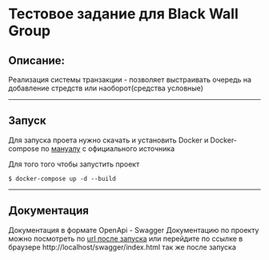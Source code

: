 # Тестовое задание для Black Wall Group
## Описание:
Реализация системы транзакции - позволяет выстраивать очередь на добавление стредств или наоборот(средства условные)

---

## Запуск
Для запуска проета нужно скачать и установить Docker и Docker-compose по [мануалу](https://docs.docker.com/desktop/) с официального источника

Для того того чтобы запустить проект
```
$ docker-compose up -d --build
```

---
## Документация
Документация в формате OpenApi - Swagger
Документацию по проекту можно посмотреть по [url после запуска](http://localhost/swagger/index.html) или перейдите по ссылке в браузере http://localhost/swagger/index.html так же после запуска
